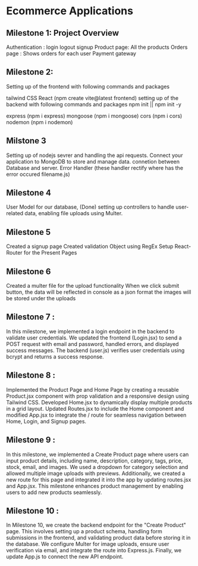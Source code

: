 # Ecommerce Applications

## Milestone 1: Project Overview
Authentication : login logout signup
Product page: All the products
Orders page : Shows orders for each user
Payment gateway

## Milestone 2:
Setting up of the frontend with following commands and packages

tailwind CSS
React (npm create vite@latest frontend)
setting up of the backend with following commands and packages npm init || npm init -y

express (npm i express)
mongoose (npm i mongoose)
cors (npm i cors)
nodemon (npm i nodemon)

## Milstone 3
Setting up of nodejs sevrer and handling the api requests.
Connect your application to MongoDB to store and manage data.
connetion between Database and server.
Error Handler (these handler rectify where has the error occured filename.js)

## Milestone 4
User Model for our database, (Done)
setting up controllers to handle user-related data,
enabling file uploads using Multer.

## Milestone 5
Created a signup page
Created validation Object using RegEx
Setup React-Router for the Present Pages

## Milestone 6
Created a multer file for the upload functionality
When we click submit button, the data will be reflected in console as a json format
the images will be stored under the uploads 





## Milestone 7 :


In this milestone, we implemented a login endpoint in the backend to validate user credentials. We updated the frontend (Login.jsx) to send a POST request with email and password, handled errors, and displayed success messages. The backend (user.js) verifies user credentials using bcrypt and returns a success response.


## Milestone 8 :


 Implemented the Product Page and Home Page by creating a reusable Product.jsx component with prop validation and a responsive design using Tailwind CSS. Developed Home.jsx to dynamically display multiple products in a grid layout. Updated Routes.jsx to include the Home component and modified App.jsx to integrate the / route for seamless navigation between Home, Login, and Signup pages.


 ## Milestone 9 : 


 In this milestone, we implemented a Create Product page where users can input product details, including name, description, category, tags, price, stock, email, and images. We used a dropdown for category selection and allowed multiple image uploads with previews. Additionally, we created a new route for this page and integrated it into the app by updating routes.jsx and App.jsx. This milestone enhances product management by enabling users to add new products seamlessly. 


 ## Milestone 10 :


 In Milestone 10, we create the backend endpoint for the "Create Product" page. This involves setting up a product schema, handling form submissions in the frontend, and validating product data before storing it in the database. We configure Multer for image uploads, ensure user verification via email, and integrate the route into Express.js. Finally, we update App.js to connect the new API endpoint.
